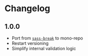 # Changelog

<!-- The order of list items should be: Critical/Fixes, New, Update, Remove, Underpinnings -->
<!-- ## UNRELEASED -->

## 1.0.0

* Port from [`sass-break`](https://www.npmjs.com/package/sass-break) to mono-repo
* Restart versioning
* Simplify internal validation logic
